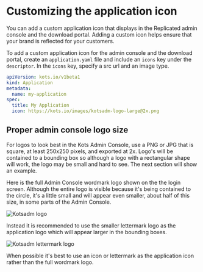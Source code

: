 # Customizing the application icon

You can add a custom application icon that displays in the Replicated admin
console and the download portal. Adding a custom icon helps ensure that your
brand is reflected for your customers.

To add a custom application icon for the admin console and the download portal,
create  an `application.yaml` file and include an `icons` key under the `descriptor`.
In the `icons` key, specify a src url and an image type.

```yaml
apiVersion: kots.io/v1beta1
kind: Application
metadata:
  name: my-application
spec:
  title: My Application
  icon: https://kots.io/images/kotsadm-logo-large@2x.png
```

## Proper admin console logo size
For logos to look best in the Kots Admin Console, use a PNG or JPG that is square, at least 250x250 pixels, and exported at 2x. Logo's will be contained to a bounding box so although a logo with a rectangular shape will work, the logo may be small and hard to see. The next section will show an example.

Here is the full Admin Console wordmark logo shown on the the login screen.
Although the entire logo is visible because it's being contained to the circle, it's a little small and will appear even smaller, about half of this size, in some parts of the Admin Console.

![Kotsadm logo](/images/login-icon-large.png)

Instead it is recommended to use the smaller lettermark logo as the application logo which will appear larger in the bounding boxes.

![Kotsadm lettermark logo](/images/login-icon-small.png)

When possible it's best to use an icon or lettermark as the application icon rather than the full wordmark logo.
